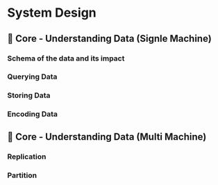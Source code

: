 # System Design
## 📌 Core - Understanding Data (Signle Machine)
### Schema of the data and its impact
### Querying Data
### Storing Data
### Encoding Data

## 📌 Core - Understanding Data (Multi Machine)
### Replication
### Partition

